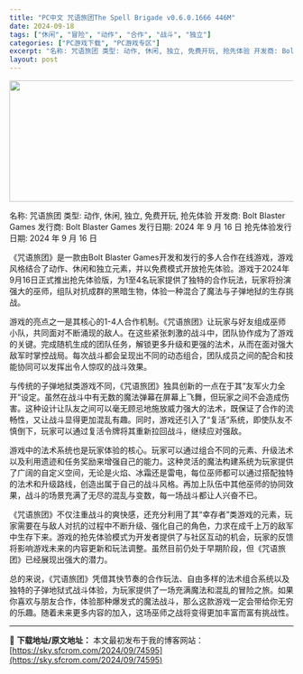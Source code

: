 ```yaml
---
title: "PC中文 咒语旅团The Spell Brigade v0.6.0.1666 446M"
date: 2024-09-18
tags: ["休闲", "冒险", "动作", "合作", "战斗", "独立"]
categories: ["PC游戏下载", "PC游戏专区"]
excerpt: "名称: 咒语旅团 类型: 动作, 休闲, 独立, 免费开玩, 抢先体验 开发商: Bolt Blaster Games 发行商: Bolt Blaster Games 发行日期: 2024 年 9 月 16 日 抢先体验发行日期: 2024 年 9 月 16 日 《咒语旅团》是一款由Bolt Bla&hellip;"
layout: post
---
```


<img class="aligncenter size-full wp-image-74596" src="https://sky.sfcrom.com/wp-content/uploads/2024/09/2024091813323231.webp" alt="" width="660" height="215" />

名称: 咒语旅团
类型: 动作, 休闲, 独立, 免费开玩, 抢先体验
开发商: Bolt Blaster Games
发行商: Bolt Blaster Games
发行日期: 2024 年 9 月 16 日
抢先体验发行日期: 2024 年 9 月 16 日

《咒语旅团》是一款由Bolt Blaster Games开发和发行的多人合作在线游戏，游戏风格结合了动作、休闲和独立元素，并以免费模式开放抢先体验。游戏于2024年9月16日正式推出抢先体验版，为1至4名玩家提供了独特的合作玩法，玩家将扮演强大的巫师，组队对抗成群的黑暗生物，体验一种混合了魔法与子弹地狱的生存挑战。

游戏的亮点之一是其核心的1-4人合作机制。《咒语旅团》让玩家与好友组成巫师小队，共同面对不断涌现的敌人。在这些紧张刺激的战斗中，团队协作成为了游戏的关键。完成随机生成的团队任务，解锁更多升级和更强的法术，从而在面对强大敌军时掌控战局。每次战斗都会呈现出不同的动态组合，团队成员之间的配合和技能协同可以发挥出令人惊叹的战斗效果。

与传统的子弹地狱类游戏不同，《咒语旅团》独具创新的一点在于其“友军火力全开”设定。虽然在战斗中有无数的魔法弹幕在屏幕上飞舞，但玩家之间不会造成伤害。这种设计让队友之间可以毫无顾忌地施放威力强大的法术，既保证了合作的流畅性，又让战斗显得更加混乱有趣。同时，游戏还引入了“复活”系统，即使队友不慎倒下，玩家可以通过复活令牌将其重新拉回战斗，继续应对强敌。

游戏中的法术系统也是玩家体验的核心。玩家可以通过组合不同的元素、升级法术以及利用遗迹和任务奖励来增强自己的能力。这种灵活的魔法构建系统为玩家提供了广阔的自定义空间，无论是火焰、冰霜还是雷电，每位巫师都可以通过搭配独特的法术和升级路线，创造出属于自己的战斗风格。再加上队伍中其他巫师的协同效果，战斗的场景充满了无尽的混乱与变数，每一场战斗都让人兴奋不已。

《咒语旅团》不仅注重战斗的爽快感，还充分利用了其“幸存者”类游戏的元素，玩家需要在与敌人对抗的过程中不断升级、强化自己的角色，力求在成千上万的敌军中生存下来。游戏的抢先体验模式为开发者提供了与社区互动的机会，玩家的反馈将影响游戏未来的内容更新和玩法调整。虽然目前仍处于早期阶段，但《咒语旅团》已经展现出强大的潜力。

总的来说，《咒语旅团》凭借其快节奏的合作玩法、自由多样的法术组合系统以及独特的子弹地狱式战斗体验，为玩家提供了一场充满魔法和混乱的冒险之旅。如果你喜欢与朋友合作，体验那种爆发式的魔法战斗，那么这款游戏一定会带给你无穷的乐趣。随着未来更多内容的加入，这场巫师之战将变得更加丰富而富有挑战性。

---
📖 **下载地址/原文地址：** 本文最初发布于我的博客网站：[https://sky.sfcrom.com/2024/09/74595](https://sky.sfcrom.com/2024/09/74595)
